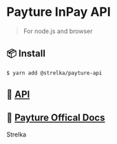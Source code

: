 # Payture InPay API

> For node.js and browser

## 📦 Install

```sh
$ yarn add @strelka/payture-api
```

## 📖 [API](./docs/API.md)

## 🔗 [Payture Offical Docs](https://payture.com/api)

Strelka
